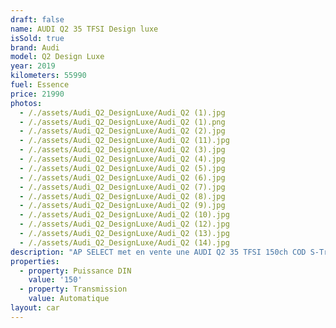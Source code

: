 ```yaml
---
draft: false
name: AUDI Q2 35 TFSI Design luxe
isSold: true
brand: Audi
model: Q2 Design Luxe
year: 2019
kilometers: 55990
fuel: Essence
price: 21990
photos:
  - /./assets/Audi_Q2_DesignLuxe/Audi_Q2 (1).jpg
  - /./assets/Audi_Q2_DesignLuxe/Audi_Q2 (1).png
  - /./assets/Audi_Q2_DesignLuxe/Audi_Q2 (2).jpg
  - /./assets/Audi_Q2_DesignLuxe/Audi_Q2 (11).jpg
  - /./assets/Audi_Q2_DesignLuxe/Audi_Q2 (3).jpg
  - /./assets/Audi_Q2_DesignLuxe/Audi_Q2 (4).jpg
  - /./assets/Audi_Q2_DesignLuxe/Audi_Q2 (5).jpg
  - /./assets/Audi_Q2_DesignLuxe/Audi_Q2 (6).jpg
  - /./assets/Audi_Q2_DesignLuxe/Audi_Q2 (7).jpg
  - /./assets/Audi_Q2_DesignLuxe/Audi_Q2 (8).jpg
  - /./assets/Audi_Q2_DesignLuxe/Audi_Q2 (9).jpg
  - /./assets/Audi_Q2_DesignLuxe/Audi_Q2 (10).jpg
  - /./assets/Audi_Q2_DesignLuxe/Audi_Q2 (12).jpg
  - /./assets/Audi_Q2_DesignLuxe/Audi_Q2 (13).jpg
  - /./assets/Audi_Q2_DesignLuxe/Audi_Q2 (14).jpg
description: "AP SELECT met en vente une AUDI Q2 35 TFSI 150ch COD S-Tronic 7 finition Design Luxe.\n\nModèle du 01/2019 avec 55900km.\n\nCouleur blanc glacier, slide gris titane, intérieur sport cuir noir\n\nVéhicule origine France \U0001F1EB\U0001F1F7 de première main.\n\nVendu avec une garantie complète 6 mois.\n\nEntretiens et historique complet Audi Lyon.\n\nLes pneus et freins sont en très bon état.\n4 pneus hivers disponible.\n\nÉquipements et options :\n- Boîte S-Tronic 7\n- Intérieur cuir Sport\n- Pack éclairage ambiance intérieur\n- Coffre électrique\n- MMI multimédia\n- Sièges sport en cuir\n- Sièges chauffants\n- GPS 3D Europe\n- Lane Assist\n- Front Assist\n- Pack intérieur gris alu\n- Jantes sport 18 pouces originales\n- Phares Bi Xénon directionnels\n- Feux de jour à LED\n- Controle automatique des feux de route ALS\n- Parc distance contrôle PDC avant / arrière\n- Caméra de recul\n- Keyless Ouverture / fermeture sans clés\n- Démarrage sans clés\n- Connexion Ipod et USB\n- Volant sport multifonctions\n- Affichage multifonctions plus\n- Climatisation bi zone\n- Éclairage et essuie-glaces automatique\n- Rétroviseurs rabattable électriquement et chauffants\n- Rétroviseurs int / ext Electrochrome\n- Bluetooth\n- Éclairage d ambiance\n\n\nDisponible et visible sur RDV pour acheteur sérieux.\n\nPossibilité d'une garantie 3, 6 ou 12 mois en supplément.\n\nRéalisation des démarches d'immatriculation.\n\nAP SELECT c'est des solutions de courtage et conciergerie sur mesure pour profiter librement de sa passion et de son patrimoine.\n\nPrenez le volant, AP SELECT s'occupe du reste."
properties:
  - property: Puissance DIN
    value: '150'
  - property: Transmission
    value: Automatique
layout: car
---
```


